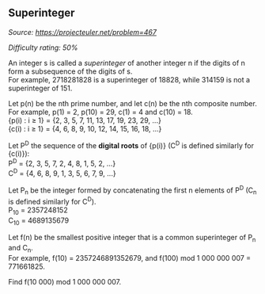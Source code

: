 Superinteger
------------

*Source: https://projecteuler.net/problem=467*


*Difficulty rating: 50%*

An integer s is called a *superinteger* of another integer n if the
digits of n form a subsequence of the digits of s.\
 For example, 2718281828 is a superinteger of 18828, while 314159 is not
a superinteger of 151.

Let p(n) be the nth prime number, and let c(n) be the nth composite
number. For example, p(1) = 2, p(10) = 29, c(1) = 4 and c(10) = 18.\
 {p(i) : i ≥ 1} = {2, 3, 5, 7, 11, 13, 17, 19, 23, 29, ...}\
 {c(i) : i ≥ 1} = {4, 6, 8, 9, 10, 12, 14, 15, 16, 18, ...}

Let P<sup>D</sup> the sequence of the **digital roots** of {p(i)} (C<sup>D</sup> is
defined similarly for {c(i)}):\
 P<sup>D</sup> = {2, 3, 5, 7, 2, 4, 8, 1, 5, 2, ...}\
 C<sup>D</sup> = {4, 6, 8, 9, 1, 3, 5, 6, 7, 9, ...}

Let P<sub>n</sub> be the integer formed by concatenating the first n elements of
P<sup>D</sup> (C<sub>n</sub> is defined similarly for C<sup>D</sup>).\
 P<sub>10</sub> = 2357248152\
 C<sub>10</sub> = 4689135679

Let f(n) be the smallest positive integer that is a common superinteger
of P<sub>n</sub> and C<sub>n</sub>.\
For example, f(10) = 2357246891352679, and f(100) mod 1 000 000 007 =
771661825.

Find f(10 000) mod 1 000 000 007.
